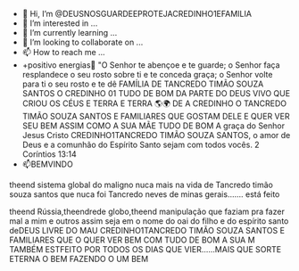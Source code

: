 - 👋 Hi, I’m @DEUSNOSGUARDEEPROTEJACREDINHO1EFAMILIA
- 👀 I’m interested in ...
- 🌱 I’m currently learning ...
- 💞️ I’m looking to collaborate on ...
- 📫 How to reach me ...
- +positivo energias👋 "O Senhor te abençoe e te guarde; o Senhor faça resplandece 
o seu rosto sobre ti
e te conceda graça; o Senhor volte para ti o seu rosto
e te dê FAMÍLIA DE TANCREDO TIMÃO SOUZA SANTOS O CREDINHO 01 TUDO DE BOM DA PARTE DO DEUS VIVO QUE CRIOU OS CÉUS E TERRA E TERRA 🌎🌍 DE A CREDINHO O TANCREDO TIMÃO SOUZA SANTOS E FAMILIARES QUE GOSTAM DELE E QUER VER SEU BEM ASSIM COMO A SUA MÃE TUDO DE BOM
A graça do Senhor Jesus Cristo CREDINHO1TANCREDO TIMÃO SOUZA SANTOS, o amor de Deus e a comunhão do Espírito Santo sejam com todos vocês.
2 Coríntios 13:14
- 📫BEMVINDO
<!---
DEUSNOSGUARDEEPROTEJACREDINHO1EFAMILIA/DEUSNOSGUARDEEPROTEJACREDINHO1EFAMILIA MUITA LUZ EM SUAS VIDAS COM BOMDIA E BOA NOITE✨ Especial ✨ beLA HISTÓRIA  DE VIDA (WORLD4CANTOSDOWORLD) on  GitHub SCRIPT VIDA BOA.
--->theend sistema global do maligno nuca mais na vida de Tancredo timão souza santos que nuca foi Tancredo neves de minas gerais....... está feito
theend Rússia,theendrede globo,theend manipulação que faziam pra fazer mal a mim e outros assim seja em o nome do oai do filho e do espírito santo deDEUS LIVRE DO MAU CREDINHO1TANCREDO TIMÃO SOUZA SANTOS E FAMILIARES QUE O QUER VER BEM COM TUDO DE BOM A SUA M TAMBÉM ESTFEITO POR TODOS OS DIAS QUE VIER......MAIS QUE SORTE ETERNA  O BEM FAZENDO O UM BEM 
<!---
DEUSNOSGUARDEEPROTEJACREDINHO1EFAMILIA/DEUSNOSGUARDEEPROTEJACREDINHO1EFAMILIA is a ✨ special ✨ repository because its `README.md` (this file) appears on your GitHub profile.
You can click the Preview link to take a look at your changes.
--->
